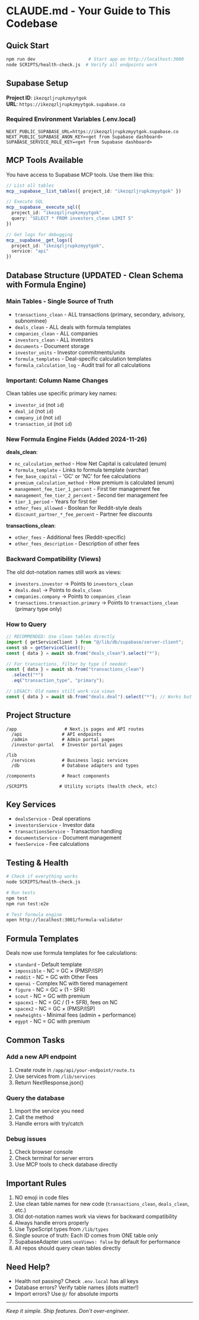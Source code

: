 # CLAUDE.md - Your Guide to This Codebase

## Quick Start

```bash
npm run dev                    # Start app on http://localhost:3000
node SCRIPTS/health-check.js  # Verify all endpoints work
```

## Supabase Setup

**Project ID**: `ikezqzljrupkzmyytgok`  
**URL**: `https://ikezqzljrupkzmyytgok.supabase.co`

### Required Environment Variables (.env.local)
```env
NEXT_PUBLIC_SUPABASE_URL=https://ikezqzljrupkzmyytgok.supabase.co
NEXT_PUBLIC_SUPABASE_ANON_KEY=<get from Supabase dashboard>
SUPABASE_SERVICE_ROLE_KEY=<get from Supabase dashboard>
```

## MCP Tools Available

You have access to Supabase MCP tools. Use them like this:

```typescript
// List all tables
mcp__supabase__list_tables({ project_id: "ikezqzljrupkzmyytgok" })

// Execute SQL
mcp__supabase__execute_sql({ 
  project_id: "ikezqzljrupkzmyytgok",
  query: "SELECT * FROM investors_clean LIMIT 5"
})

// Get logs for debugging
mcp__supabase__get_logs({
  project_id: "ikezqzljrupkzmyytgok", 
  service: "api"
})
```

## Database Structure (UPDATED - Clean Schema with Formula Engine)

### Main Tables - Single Source of Truth
- `transactions_clean` - ALL transactions (primary, secondary, advisory, subnominee)
- `deals_clean` - ALL deals with formula templates
- `companies_clean` - ALL companies
- `investors_clean` - ALL investors
- `documents` - Document storage
- `investor_units` - Investor commitments/units
- `formula_templates` - Deal-specific calculation templates
- `formula_calculation_log` - Audit trail for all calculations

### Important: Column Name Changes
Clean tables use specific primary key names:
- `investor_id` (not `id`)
- `deal_id` (not `id`) 
- `company_id` (not `id`)
- `transaction_id` (not `id`)

### New Formula Engine Fields (Added 2024-11-26)
**deals_clean**:
- `nc_calculation_method` - How Net Capital is calculated (enum)
- `formula_template` - Links to formula template (varchar)
- `fee_base_capital` - 'GC' or 'NC' for fee calculations
- `premium_calculation_method` - How premium is calculated (enum)
- `management_fee_tier_1_percent` - First tier management fee
- `management_fee_tier_2_percent` - Second tier management fee
- `tier_1_period` - Years for first tier
- `other_fees_allowed` - Boolean for Reddit-style deals
- `discount_partner_*_fee_percent` - Partner fee discounts

**transactions_clean**:
- `other_fees` - Additional fees (Reddit-specific)
- `other_fees_description` - Description of other fees

### Backward Compatibility (Views)
The old dot-notation names still work as views:
- `investors.investor` → Points to `investors_clean`
- `deals.deal` → Points to `deals_clean`
- `companies.company` → Points to `companies_clean`
- `transactions.transaction.primary` → Points to `transactions_clean` (primary type only)

### How to Query
```typescript
// RECOMMENDED: Use clean tables directly
import { getServiceClient } from "@/lib/db/supabase/server-client";
const sb = getServiceClient();
const { data } = await sb.from("deals_clean").select("*");

// For transactions, filter by type if needed:
const { data } = await sb.from("transactions_clean")
  .select("*")
  .eq("transaction_type", "primary");

// LEGACY: Old names still work via views
const { data } = await sb.from("deals.deal").select("*"); // Works but uses view
```

## Project Structure

```
/app                  # Next.js pages and API routes
  /api               # API endpoints
  /admin             # Admin portal pages  
  /investor-portal   # Investor portal pages

/lib
  /services          # Business logic services
  /db                # Database adapters and types
  
/components          # React components

/SCRIPTS            # Utility scripts (health check, etc)
```

## Key Services

- `dealsService` - Deal operations
- `investorsService` - Investor data
- `transactionsService` - Transaction handling
- `documentsService` - Document management
- `feesService` - Fee calculations

## Testing & Health

```bash
# Check if everything works
node SCRIPTS/health-check.js

# Run tests
npm test
npm run test:e2e

# Test formula engine
open http://localhost:3001/formula-validator
```

## Formula Templates

Deals now use formula templates for fee calculations:
- `standard` - Default template
- `impossible` - NC = GC × (PMSP/ISP)
- `reddit` - NC = GC with Other Fees
- `openai` - Complex NC with tiered management
- `figure` - NC = GC × (1 - SFR)
- `scout` - NC = GC with premium
- `spacex1` - NC = GC / (1 + SFR), fees on NC
- `spacex2` - NC = GC × (PMSP/ISP)
- `newheights` - Minimal fees (admin + performance)
- `egypt` - NC = GC with premium

## Common Tasks

### Add a new API endpoint
1. Create route in `/app/api/your-endpoint/route.ts`
2. Use services from `/lib/services`
3. Return NextResponse.json()

### Query the database
1. Import the service you need
2. Call the method
3. Handle errors with try/catch

### Debug issues
1. Check browser console
2. Check terminal for server errors
3. Use MCP tools to check database directly

## Important Rules

1. NO emoji in code files
2. Use clean table names for new code (`transactions_clean`, `deals_clean`, etc.)
3. Old dot-notation names work via views for backward compatibility
4. Always handle errors properly
5. Use TypeScript types from `/lib/types`
6. Single source of truth: Each ID comes from ONE table only
7. SupabaseAdapter uses `useViews: false` by default for performance
8. All repos should query clean tables directly

## Need Help?

- Health not passing? Check `.env.local` has all keys
- Database errors? Verify table names (dots matter!)
- Import errors? Use `@/` for absolute imports

---
*Keep it simple. Ship features. Don't over-engineer.*